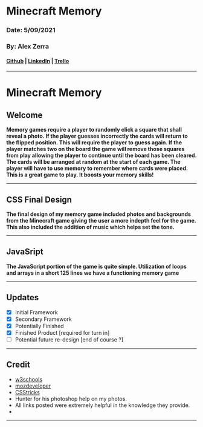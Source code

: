 # Minecraft Memory  



### Date: 5/09/2021 
### By: Alex Zerra
#### [Github](https://github.com/AlexanderZerra) | [LinkedIn](https://www.linkedin.com/in/alexander-zerra-a2737788/) | [Trello](https://trello.com/b/EHQdTol3/triple-h#)

***
# **Minecraft Memory**

## **Welcome**
**Memory games require a player to randomly click a square that shall reveal a photo. If the player guesses incorrectly the cards will return to the flipped position. This will require the player to guess again. If the player matches two on the board the game will remove those squares from play allowing the player to continue until the board has been cleared. The cards will be arranged at random at the start of each game. The player will have to use memory to remember where cards were placed. This is a great game to play. It boosts your memory skills!**
***



## **CSS Final Design**
**The final design of my memory game included photos and backgrounds from the Minecraft game giving the user a more indepth feel for the game. This also included the addition of music which helps set the tone.**
***



## **JavaSript**
**The JavaScript portion of the game is quite simple. Utilization of loops and arrays in a short 125 lines we have a functioning memory game**
***





## Updates
-  [x] Initial Framework
-  [x] Secondary Framework
-  [x] Potentially Finished
-  [x] Finished Product [required for turn in]
-  [ ] Potential future re-design [end of course ?]
***

## Credit
* [w3schools](https://www.w3schools.com/) 
* [mozdeveloper](https://developer.mozilla.org/en-US/) 
* [CSStricks](https://css-tricks.com/)
* Hunter for his photoshop help on my photos. 
* All links posted were extremely helpful in the knowledge they provide. 
* 
***